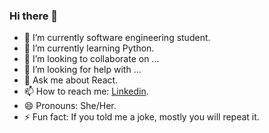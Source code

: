 ### Hi there 👋

- 🔭 I’m currently software engineering student.
- 🌱 I’m currently learning Python.
- 👯 I’m looking to collaborate on ...
- 🤔 I’m looking for help with ...
- 💬 Ask me about React.
- 📫 How to reach me: [Linkedin](www.linkedin.com/in/maysqunaibi).
- 😄 Pronouns: She/Her.
- ⚡ Fun fact: If you told me a joke, mostly you will repeat it.


